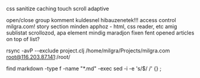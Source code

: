 css sanitize
caching
touch scroll adaptive

open/close group
komment kuldesnel hibauzenetek!!!
access control milgra.com!
story section minden apphoz - html, css reader, etc
amig sublistat scrollozod, apa element mindig maradjon fixen fent
opened articles on top of list?

rsync -avP --exclude project.clj /home/milgra/Projects/milgra.com root@116.203.87.141:/root/

find markdown -type f -name "*.md" -exec sed -i -e 's/$/   /' {} \; 

